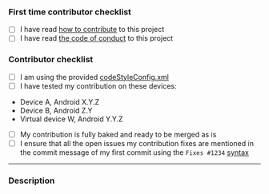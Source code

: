 <!--
Any HTML comment will be stripped when the markdown is rendered, so you don't need to delete them.
-->

<!-- You can remove this first section if you have contributed before -->
### First time contributor checklist
<!-- replace the empty checkboxes [ ] below with checked ones [x] accordingly -->
- [ ] I have read [how to contribute](/CONTRIBUTING.md) to this project
- [ ] I have read [the code of conduct](/CODE_OF_CONDUCT.md) to this project

### Contributor checklist
<!-- replace the empty checkboxes [ ] below with checked ones [x] accordingly -->
- [ ] I am using the provided [codeStyleConfig.xml](/.idea/codeStyles)
- [ ] I have tested my contribution on these devices:
 * Device A, Android X.Y.Z
 * Device B, Android Z.Y
 * Virtual device W, Android Y.Y.Z
- [ ] My contribution is fully baked and ready to be merged as is
- [ ] I ensure that all the open issues my contribution fixes are mentioned in the commit message of my first commit 
      using the `Fixes #1234` [syntax](https://docs.gitlab.com/ee/user/project/issues/managing_issues.html#closing-issues-automatically)

----------

### Description
<!--
Describe briefly what your pull request proposes to fix. Especially if you have more than one commit, it is helpful to 
give a summary of what your contribution as a whole is trying to solve.
Also, please describe shortly how you tested that your fix actually works.
-->